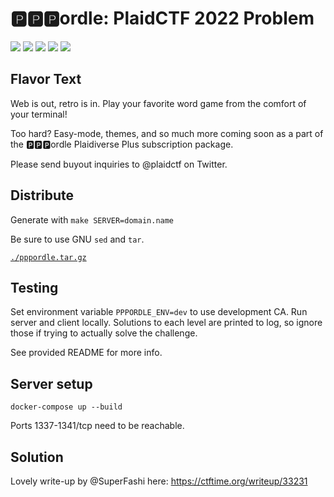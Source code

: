# 🅿️🅿️🅿️ordle: PlaidCTF 2022 Problem

![](https://img.shields.io/badge/Category-Misc-brightgreen)
![](https://img.shields.io/badge/Author-luke-blue)
![](https://img.shields.io/badge/Testers-bluepichu%2C%20strikeskids-blueviolet)
![](https://img.shields.io/badge/Flag%201-350%20points%2C%206%20solves-orange)
![](https://img.shields.io/badge/Flag%202-250%20points%2C%200%20solves-orange)

## Flavor Text

Web is out, retro is in. Play your favorite word game from the comfort of your terminal!

Too hard? Easy-mode, themes, and so much more coming soon as a part of the 🅿️🅿️🅿️ordle Plaidiverse Plus subscription package.

Please send buyout inquiries to @plaidctf on Twitter.

## Distribute

Generate with `make SERVER=domain.name`

Be sure to use GNU `sed` and `tar`. 

[`./pppordle.tar.gz`](./pppordle.tar.gz)

## Testing

Set environment variable `PPPORDLE_ENV=dev` to use development CA. Run server and client locally.
Solutions to each level are printed to log, so ignore those if trying to actually solve the challenge.  

See provided README for more info.

## Server setup

```
docker-compose up --build
```
Ports 1337-1341/tcp need to be reachable. 

## Solution

Lovely write-up by @SuperFashi here: https://ctftime.org/writeup/33231
